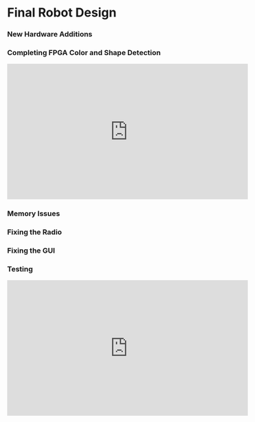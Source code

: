 # Final Robot Design

### New Hardware Additions

### Completing FPGA Color and Shape Detection
<iframe width="560" height="315" src="https://www.youtube.com/embed/R9hgISPDOK4" frameborder="0" allow="accelerometer; autoplay; encrypted-media; gyroscope; picture-in-picture" allowfullscreen></iframe>

### Memory Issues

### Fixing the Radio

### Fixing the GUI

### Testing

<iframe width="560" height="315" src="https://www.youtube.com/embed/IKgoeByTBfw" frameborder="0" allow="accelerometer; autoplay; encrypted-media; gyroscope; picture-in-picture" allowfullscreen></iframe>

